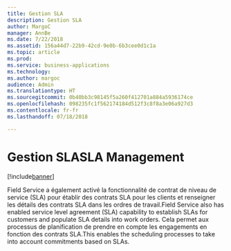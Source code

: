 ```yaml
---
title: Gestion SLA
description: Gestion SLA
author: MargoC
manager: AnnBe
ms.date: 7/22/2018
ms.assetid: 156a44d7-22b9-42cd-9e0b-6b3cee0d1c1a
ms.topic: article
ms.prod: 
ms.service: business-applications
ms.technology: 
ms.author: margoc
audience: Admin
ms.translationtype: HT
ms.sourcegitcommit: 0b40bb3c98145f5a260f412701a884a5936174ce
ms.openlocfilehash: 098235fc1f562174184d512f3c8f8a3e06a927d3
ms.contentlocale: fr-fr
ms.lasthandoff: 07/18/2018

---
```

#  <a name="sla-management"></a><span data-ttu-id="d21c8-103">Gestion SLA</span><span class="sxs-lookup"><span data-stu-id="d21c8-103">SLA Management</span></span>


[!include[banner](../../../includes/banner.md)]

<span data-ttu-id="d21c8-104">Field Service a également activé la fonctionnalité de contrat de niveau de service (SLA) pour établir des contrats SLA pour les clients et renseigner les détails des contrats SLA dans les ordres de travail.</span><span class="sxs-lookup"><span data-stu-id="d21c8-104">Field Service also has enabled service level agreement (SLA) capability to establish SLAs for customers and populate SLA details into work orders.</span></span> <span data-ttu-id="d21c8-105">Cela permet aux processus de planification de prendre en compte les engagements en fonction des contrats SLA.</span><span class="sxs-lookup"><span data-stu-id="d21c8-105">This enables the scheduling processes to take into account commitments based on SLAs.</span></span>


